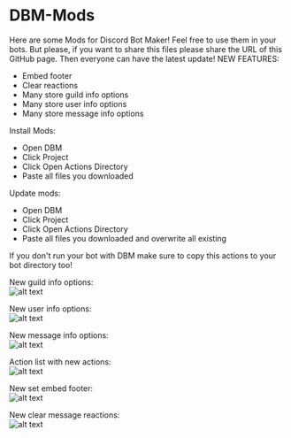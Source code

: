 # DBM-Mods
Here are some Mods for Discord Bot Maker! 
Feel free to use them in your bots. But please, if you want to share this files please share the URL of this GitHub page.
Then everyone can have the latest update!
NEW FEATURES:
- Embed footer
- Clear reactions
- Many store guild info options
- Many store user info options
- Many store message info options

Install Mods:
- Open DBM
- Click Project
- Click Open Actions Directory
- Paste all files you downloaded

Update mods:
- Open DBM
- Click Project
- Click Open Actions Directory
- Paste all files you downloaded and overwrite all existing

If you don't run your bot with DBM make sure to copy this actions to your bot directory too!

New guild info options:<br />
![alt text](http://lasseniermann.de/dbmmods/ads/guild_info_2.JPG)

New user info options:<br />
![alt text](http://lasseniermann.de/dbmmods/ads/user_info_1.JPG)

New message info options:<br />
![alt text](http://lasseniermann.de/dbmmods/ads/message_info_1.JPG)

Action list with new actions:<br />
![alt text](http://lasseniermann.de/dbmmods/ads/action_list_2.JPG)

New set embed footer:<br />
![alt text](http://lasseniermann.de/dbmmods/ads/set_embed_footer_1.JPG)

New clear message reactions:<br />
![alt text](http://lasseniermann.de/dbmmods/ads/clear_reacts_1.JPG)

